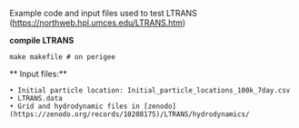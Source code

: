 Example code and input files used to test LTRANS (https://northweb.hpl.umces.edu/LTRANS.htm)

**compile LTRANS**

    make makefile # on perigee

** Input files:**

    • Initial particle location: Initial_particle_locations_100k_7day.csv
    • LTRANS.data
    • Grid and hydrodynamic files in [zenodo](https://zenodo.org/records/10208175)/LTRANS/hydrodynamics/


